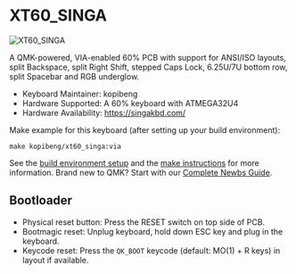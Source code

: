 # XT60_SINGA

![XT60_SINGA](https://i.imgur.com/n1arBEwh.png)

A QMK-powered, VIA-enabled 60% PCB with support for ANSI/ISO layouts, split Backspace, split Right Shift, stepped Caps Lock, 6.25U/7U bottom row, split Spacebar and RGB underglow. 

* Keyboard Maintainer: kopibeng
* Hardware Supported: A 60% keyboard with ATMEGA32U4
* Hardware Availability: https://singakbd.com/

Make example for this keyboard (after setting up your build environment):

    make kopibeng/xt60_singa:via

See the [build environment setup](https://docs.qmk.fm/#/getting_started_build_tools) and the [make instructions](https://docs.qmk.fm/#/getting_started_make_guide) for more information. Brand new to QMK? Start with our [Complete Newbs Guide](https://docs.qmk.fm/#/newbs).

## Bootloader

* Physical reset button: Press the RESET switch on top side of PCB.
* Bootmagic reset: Unplug keyboard, hold down ESC key and plug in the keyboard.
* Keycode reset: Press the `QK_BOOT` keycode (default: MO(1) + R keys) in layout if available.